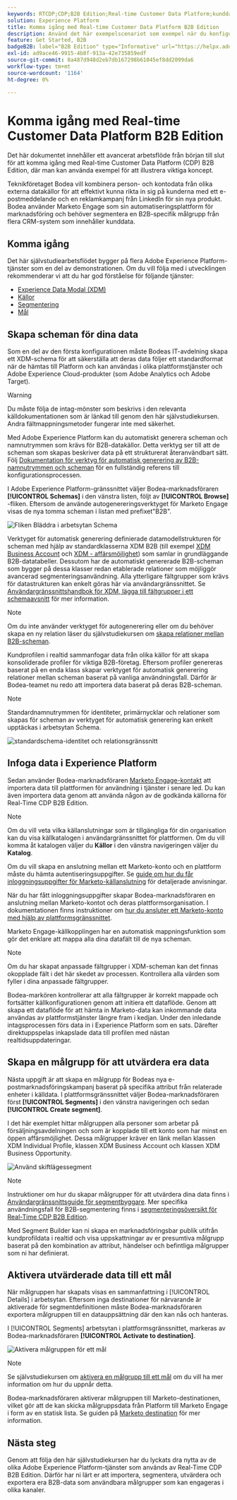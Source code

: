 ```yaml
---
keywords: RTCDP;CDP;B2B Edition;Real-time Customer Data Platform;kunddataplattform i realtid;cdp i realtid;b2b;cdp
solution: Experience Platform
title: Komma igång med Real-time Customer Data Platform B2B Edition
description: Använd det här exempelscenariot som exempel när du konfigurerar din implementering av Adobe Real-time Customer Data Platform B2B Edition.
feature: Get Started, B2B
badgeB2B: label="B2B Edition" type="Informative" url="https://helpx.adobe.com/legal/product-descriptions/real-time-customer-data-platform-b2b-edition-prime-and-ultimate-packages.html newtab=true"
exl-id: ad9ace46-9915-4b8f-913a-42e735859edf
source-git-commit: 8a487d948d2eb7db167298b61045ef8dd2099da6
workflow-type: tm+mt
source-wordcount: '1164'
ht-degree: 0%

---
```


# Komma igång med Real-time Customer Data Platform B2B Edition

Det här dokumentet innehåller ett avancerat arbetsflöde från början till slut för att komma igång med Real-time Customer Data Platform (CDP) B2B Edition, där man kan använda exempel för att illustrera viktiga koncept.

Teknikföretaget Bodea vill kombinera person- och kontodata från olika externa datakällor för att effektivt kunna rikta in sig på kunderna med ett e-postmeddelande och en reklamkampanj från LinkedIn för sin nya produkt. Bodea använder Marketo Engage som sin automatiseringsplattform för marknadsföring och behöver segmentera en B2B-specifik målgrupp från flera CRM-system som innehåller kunddata.

## Komma igång

Det här självstudiearbetsflödet bygger på flera Adobe Experience Platform-tjänster som en del av demonstrationen. Om du vill följa med i utvecklingen rekommenderar vi att du har god förståelse för följande tjänster:

- [Experience Data Modal (XDM)](../xdm/home.md)
- [Källor](../sources/home.md)
- [Segmentering](../segmentation/home.md)
- [Mål ](../destinations/home.md)

## Skapa scheman för dina data

Som en del av den första konfigurationen måste Bodeas IT-avdelning skapa ett XDM-schema för att säkerställa att deras data följer ett standardformat när de hämtas till Platform och kan användas i olika plattformstjänster och Adobe Experience Cloud-produkter (som Adobe Analytics och Adobe Target).

>[!WARNING]
>
>Du måste följa de intag-mönster som beskrivs i den relevanta källdokumentationen som är länkad till genom den här självstudiekursen. Andra fältmappningsmetoder fungerar inte med säkerhet.

Med Adobe Experience Platform kan du automatiskt generera scheman och namnutrymmen som krävs för B2B-datakällor. Detta verktyg ser till att de scheman som skapas beskriver data på ett strukturerat återanvändbart sätt. Följ [Dokumentation för verktyg för automatisk generering av B2B-namnutrymmen och scheman](../sources/connectors/adobe-applications/marketo/marketo-namespaces.md) för en fullständig referens till konfigurationsprocessen.

I Adobe Experience Platform-gränssnittet väljer Bodea-marknadsföraren **[!UICONTROL Schemas]** i den vänstra listen, följt av **[!UICONTROL Browse]** -fliken. Eftersom de använde autogenereringsverktyget för Marketo Engage visas de nya tomma scheman i listan med prefixet&quot;B2B&quot;.

![Fliken Bläddra i arbetsytan Schema](./assets/b2b-tutorial/empty-b2b-schemas.png)

Verktyget för automatisk generering definierade datamodellstrukturen för scheman med hjälp av standardklasserna XDM B2B (till exempel [XDM Business Account](../xdm/classes/b2b/business-account.md) och [XDM - affärsmöjlighet](../xdm/classes/b2b/business-opportunity.md)) som samlar in grundläggande B2B-datatabeller. Dessutom har de automatiskt genererade B2B-scheman som bygger på dessa klasser redan etablerade relationer som möjliggör avancerad segmenteringsanvändning. Alla ytterligare fältgrupper som krävs för datastrukturen kan enkelt göras här via användargränssnittet. Se [Användargränssnittshandbok för XDM, lägga till fältgrupper i ett schemaavsnitt](../xdm/ui/resources/schemas.md#add-field-groups) för mer information.

>[!NOTE]
> 
>Om du inte använder verktyget för autogenerering eller om du behöver skapa en ny relation läser du självstudiekursen om [skapa relationer mellan B2B-scheman](../xdm/tutorials/relationship-b2b.md).

Kundprofilen i realtid sammanfogar data från olika källor för att skapa konsoliderade profiler för viktiga B2B-företag. Eftersom profiler genereras baserat på en enda klass skapar verktyget för automatisk generering relationer mellan scheman baserat på vanliga användningsfall. Därför är Bodea-teamet nu redo att importera data baserat på deras B2B-scheman.

>[!NOTE]
> 
>Standardnamnutrymmen för identiteter, primärnycklar och relationer som skapas för scheman av verktyget för automatisk generering kan enkelt upptäckas i arbetsytan Schema.
>
>![standardschema-identitet och relationsgränssnitt](./assets/b2b-tutorial/schema-identity-relationship.png)

## Infoga data i Experience Platform

Sedan använder Bodea-marknadsföraren [Marketo Engage-kontakt](../sources/connectors/adobe-applications/marketo/marketo.md) att importera data till plattformen för användning i tjänster i senare led. Du kan även importera data genom att använda någon av de godkända källorna för Real-Time CDP B2B Edition.

>[!NOTE]
> 
>Om du vill veta vilka källanslutningar som är tillgängliga för din organisation kan du visa källkatalogen i användargränssnittet för plattformen. Om du vill komma åt katalogen väljer du **Källor** i den vänstra navigeringen väljer du **Katalog**.

Om du vill skapa en anslutning mellan ett Marketo-konto och en plattform måste du hämta autentiseringsuppgifter. Se [guide om hur du får inloggningsuppgifter för Marketo-källanslutning](../sources/connectors/adobe-applications/marketo/marketo-auth.md) för detaljerade anvisningar.

När du har fått inloggningsuppgifter skapar Bodea-marknadsföraren en anslutning mellan Marketo-kontot och deras plattformsorganisation. I dokumentationen finns instruktioner om [hur du ansluter ett Marketo-konto med hjälp av plattformsgränssnittet](../sources/tutorials/ui/create/adobe-applications/marketo.md).

Marketo Engage-källkopplingen har en automatisk mappningsfunktion som gör det enklare att mappa alla dina datafält till de nya scheman.

>[!NOTE]
> 
>Om du har skapat anpassade fältgrupper i XDM-scheman kan det finnas okopplade fält i det här skedet av processen. Kontrollera alla värden som fyller i dina anpassade fältgrupper.

Bodea-markören kontrollerar att alla fältgrupper är korrekt mappade och fortsätter källkonfigurationen genom att initiera ett dataflöde. Genom att skapa ett dataflöde för att hämta in Marketo-data kan inkommande data användas av plattformstjänster längre fram i kedjan. Under den inledande intagsprocessen förs data in i Experience Platform som en sats. Därefter direktuppspelas inkapslade data till profilen med nästan realtidsuppdateringar.

## Skapa en målgrupp för att utvärdera era data

Nästa uppgift är att skapa en målgrupp för Bodeas nya e-postmarknadsföringskampanj baserat på specifika attribut från relaterade enheter i källdata. I plattformsgränssnittet väljer Bodea-marknadsföraren först **[!UICONTROL Segments]** i den vänstra navigeringen och sedan **[!UICONTROL Create segment]**.

I det här exemplet hittar målgruppen alla personer som arbetar på försäljningsavdelningen och som är kopplade till ett konto som har minst en öppen affärsmöjlighet. Dessa målgrupper kräver en länk mellan klassen XDM Individual Profile, klassen XDM Business Account och klassen XDM Business Opportunity.

![Använd skiftlägessegment](./assets/b2b-tutorial/use-case-segment.png)

>[!NOTE]
> 
>Instruktioner om hur du skapar målgrupper för att utvärdera dina data finns i [Användargränssnittsguide för segmentbyggare](../segmentation/ui/segment-builder.md). Mer specifika användningsfall för B2B-segmentering finns i [segmenteringsöversikt för Real-Time CDP B2B Edition](./segmentation/b2b.md).

Med Segment Builder kan ni skapa en marknadsföringsbar publik utifrån kundprofildata i realtid och visa uppskattningar av er presumtiva målgrupp baserat på den kombination av attribut, händelser och befintliga målgrupper som ni har definierat.

## Aktivera utvärderade data till ett mål

När målgruppen har skapats visas en sammanfattning i [!UICONTROL Details] i arbetsytan. Eftersom inga destinationer för närvarande är aktiverade för segmentdefinitionen måste Bodea-marknadsföraren exportera målgruppen till en datauppsättning där den kan nås och hanteras.

I [!UICONTROL Segments] arbetsytan i plattformsgränssnittet, markeras av Bodea-marknadsföraren **[!UICONTROL Activate to destination]**.

![Aktivera målgruppen för ett mål](./assets/b2b-tutorial/activate-to-destination.png)

>[!NOTE]
> 
>Se självstudiekursen om [aktivera en målgrupp till ett mål](https://experienceleague.adobe.com/docs/marketo/using/product-docs/core-marketo-concepts/smart-lists-and-static-lists/static-lists/push-an-adobe-experience-cloud-segment-to-a-marketo-static-list.html) om du vill ha mer information om hur du uppnår detta.

Bodea-marknadsföraren aktiverar målgruppen till Marketo-destinationen, vilket gör att de kan skicka målgruppsdata från Platform till Marketo Engage i form av en statisk lista. Se guiden på [Marketo destination](https://experienceleague.adobe.com/docs/experience-platform/destinations/catalog/adobe/marketo-engage.html) för mer information.

## Nästa steg

Genom att följa den här självstudiekursen har du lyckats dra nytta av de olika Adobe Experience Platform-tjänster som används av Real-Time CDP B2B Edition. Därför har ni lärt er att importera, segmentera, utvärdera och exportera era B2B-data som användbara målgrupper som kan engageras i olika kanaler.
